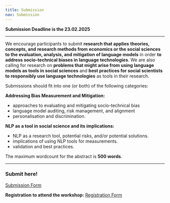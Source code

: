 ```yaml
---
title: Submission
nav: Submission
---
```


**Submission Deadline is the 23.02.2025**

-----

We encourage participants to submit **research that applies** **theories, concepts, and** **research methods from economics or the social sciences to the evaluation, analysis, and mitigation of language models** in order **to address socio-technical biases in language technologies**. We are also calling for research on **problems that might arise from using language models as tools in social sciences** and **best practices for social scientists to responsibly use language technologies** as tools in their research.

Submissions should fit into one (or both) of the following categories:

**Addressing Bias Measurement and Mitigation:**

- approaches to evaluating and mitigating socio-technical bias
- language model auditing, risk management, and alignment
- personalisation and discrimination.

**NLP as a tool in social science and its implications:**

- NLP as a research tool, potential risks, and/or potential solutions.
- implications of using NLP tools for measurements.
- validation and best practices.

The maximum wordcount for the abstract is **500 words**.

-----

### Submit here!

[Submission Form](https://docs.google.com/forms/d/e/1FAIpQLSch5cK5zy5jxVq54oPO_ivTWXO1fUg1xMcs0XH34yRyyAuwaQ/viewform) 

**Registration to attend the workshop:** [Registration Form](https://limesurvey.weizenbaum-institut.de/index.php/776613?lang=en)
